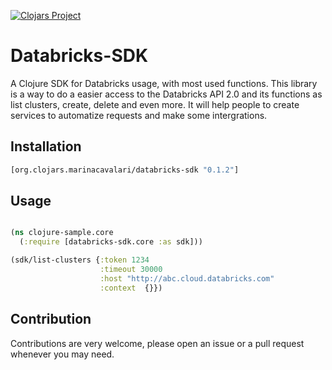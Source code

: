 [![Clojars Project](https://img.shields.io/clojars/v/org.clojars.marinacavalari/databricks-sdk.svg)](https://clojars.org/org.clojars.marinacavalari/databricks-sdk)

# Databricks-SDK

A Clojure SDK for Databricks usage, with most used functions.
This library is a way to do a easier access to the Databricks API 2.0 and its functions as list clusters, create, delete and even more. It will help people to create services to automatize requests and  make some intergrations.

## Installation

```clojure
[org.clojars.marinacavalari/databricks-sdk "0.1.2"]
```

## Usage

```clojure

(ns clojure-sample.core
  (:require [databricks-sdk.core :as sdk]))

(sdk/list-clusters {:token 1234
                    :timeout 30000    
                    :host "http://abc.cloud.databricks.com"
                    :context  {}})

```

## Contribution

Contributions are very welcome, please open an issue or a pull request whenever you may need.